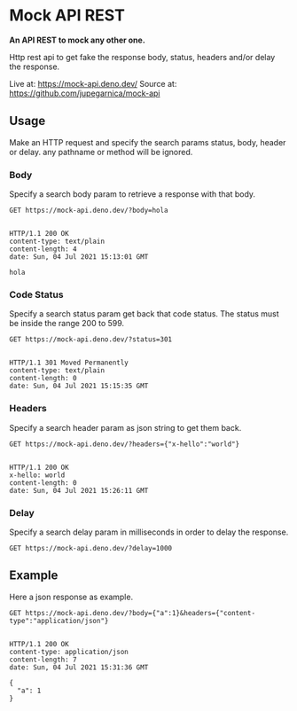 # Mock API REST

**An API REST to mock any other one.**

Http rest api to get fake the response body, status, headers and/or delay the response.

Live at: https://mock-api.deno.dev/
Source at: https://github.com/jupegarnica/mock-api

## Usage

Make an HTTP request and specify the search params status, body, header or delay.
any pathname or method will be ignored.

### Body

Specify a search body param to retrieve a response with that body.

```http
GET https://mock-api.deno.dev/?body=hola


HTTP/1.1 200 OK
content-type: text/plain
content-length: 4
date: Sun, 04 Jul 2021 15:13:01 GMT

hola
```

### Code Status

Specify a search status param get back that code status.
The status must be inside the range 200 to 599.

```http
GET https://mock-api.deno.dev/?status=301


HTTP/1.1 301 Moved Permanently
content-type: text/plain
content-length: 0
date: Sun, 04 Jul 2021 15:15:35 GMT
```

### Headers

Specify a search header param as json string to get them back.

```http
GET https://mock-api.deno.dev/?headers={"x-hello":"world"}


HTTP/1.1 200 OK
x-hello: world
content-length: 0
date: Sun, 04 Jul 2021 15:26:11 GMT
```

### Delay

Specify a search delay param in milliseconds in order to delay the response.

```http
GET https://mock-api.deno.dev/?delay=1000
```

## Example

Here a json response as example.

```http
GET https://mock-api.deno.dev/?body={"a":1}&headers={"content-type":"application/json"}


HTTP/1.1 200 OK
content-type: application/json
content-length: 7
date: Sun, 04 Jul 2021 15:31:36 GMT

{
  "a": 1
}
```
